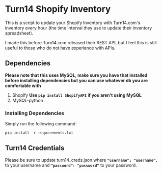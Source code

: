 # Turn14 Shopify Inventory
This is a script to update your Shopify Inventory with Turn14.com's inventory every hour (the time interval they use to update their inventory spreadsheet).  

I made this before Turn14.com released their REST API, but I feel this is still useful to those who do not have experience with APIs.

## Dependencies
__Please note that this uses MySQL, make sure you have that installed before installing dependencies but you can use whatever db you are comfortable with__
1. Shopify __Use `pip install ShopifyAPI` if you aren't using MySQL__
1. MySQL-python  
### Installing Dependencies
Simply run the following command:
```python
pip install -r requirements.txt
```

## Turn14 Credentials
Please be sure to update turn14_creds.json where **`"username": "username",`** to your username and **`"password": "password"`** to your password.